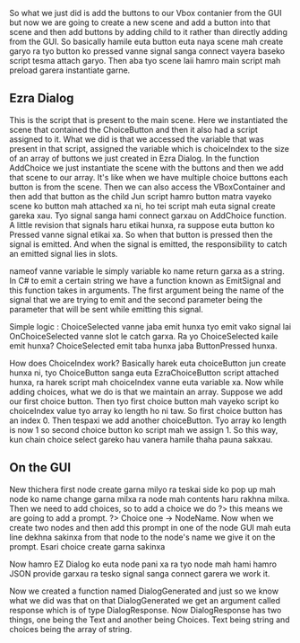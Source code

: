 So what we just did is add the buttons to our Vbox contanier from the GUI but now we are going to create a new scene and add a button into that scene and then add buttons by adding child to it rather than directly adding from the GUI. So basically hamile euta button euta naya scene mah create garyo ra tyo button ko pressed vanne signal sanga connect vayera baseko script tesma attach garyo. Then aba tyo scene laii hamro main script mah preload garera instantiate garne.

## Ezra Dialog
This is the script that is present to the main scene. Here we instantiated the scene that contained the ChoiceButton and then it also had a script assigned to it. What we did is that we accessed the variable that was present in that script, assigned the variable which is choiceIndex to the size of an array of buttons we just created in Ezra Dialog. In the function AddChoice we just instantiate the scene with the buttons and then we add that scene to our array. It's like when we have multiple choice buttons each button is from the scene. Then we can also access the VBoxContainer and then add that button as the child
Jun script hamro button matra vayeko scene ko button mah attached xa ni, ho tei script mah euta signal create gareka xau. Tyo signal sanga hami connect garxau on AddChoice function. 
A little revision that signals haru etikai hunxa, ra suppose euta button ko Pressed vanne signal etikai xa. So when that button is pressed then the signal is emitted. And when the signal is emitted, the responsibility to catch an emitted signal lies in slots.

nameof vanne variable le simply variable ko name return garxa as a string. In C# to emit a certain string we have a function known as EmitSignal and this function takes in arguments. The first argument being the name of the signal that we are trying to emit and the second parameter being the parameter that will be sent while emitting this signal.

Simple logic : ChoiceSelected vanne jaba emit hunxa tyo emit vako signal lai OnChoiceSelected vanne slot le catch garxa. Ra yo ChoiceSelected kaile emit hunxa? ChoiceSelected emit taba hunxa jaba ButtonPressed hunxa.

How does ChoiceIndex work?
Basically harek euta choiceButton jun create hunxa ni, tyo ChoiceButton sanga euta EzraChoiceButton script attached hunxa, ra harek script mah choiceIndex vanne euta variable xa. Now while adding choices, what we do is that we maintain an array. Suppose we add our first choice button. Then tyo first choice button mah vayeko script ko choiceIndex value tyo array ko length ho ni taw. So first choice button has an index 0. Then tespaxi we add another choiceButton. Tyo array ko length is now 1 so second choice button ko script mah we assign 1. So this way, kun chain choice select gareko hau vanera hamile thaha pauna sakxau.

## On the GUI 

New thichera first node create garna milyo ra teskai side ko pop up mah node ko name change garna milxa ra node mah contents haru rakhna milxa. Then we need to add choices, so to add a choice we do ?> this means we are going to add a prompt. ?> Choice one -> NodeName. Now when we create two nodes and then add this prompt in one of the node GUI mah euta line dekhna sakinxa from that node to the node's name we give it on the prompt. Esari choice create garna sakinxa

Now hamro EZ Dialog ko euta node pani xa ra tyo node mah hami hamro JSON provide garxau ra tesko signal sanga connect garera we work it.

Now we created a function named DialogGenerated and just so we know what we did was that on that DialogGenerated we get an argument called response which is of type DialogResponse. Now DialogResponse has two things, one being the Text and another being Choices. Text being string and choices being the array of string. 